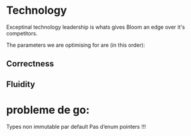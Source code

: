 # Technology

Exceptinal technology leadership is whats gives Bloom an edge over it's competitors.

The parameters we are optimising for are (in this order):

## Correctness



## Fluidity



# probleme de go:
Types non immutable par default
Pas d’enum
pointers !!!
